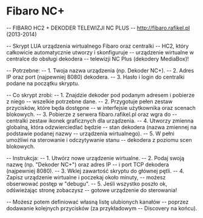 Fibaro NC+
==========

-- FIBARO HC2 + DEKODER TELEWIZJI NC PLUS
-- http://fibaro.rafikel.pl (2013-2014)

-- Skrypt LUA urządzenia wirtualnego Fibaro oraz centralki 
-- HC2, który całkowicie automatycznie utworzy i skonfiguruje 
-- urządzenie wirtualne w centralce do obsługi dekodera 
-- telewizji NC Plus (dekodery MediaBox)!

-- Potrzebne: 
-- 1. Twoja nazwa urządzenia (np. Dekoder NC+). 
-- 2. Adres IP oraz port (najpewniej 8080) dekodera. 
-- 3. Hasło i login do centralki podane na początku skryptu. 

-- Co skrypt zrobi: 
-- 1. Znajdzie dekoder pod podanym adresem i pobierze z niego 
--    wszelkie potrzebne dane.
-- 2. Przygotuje pełen zestaw przycisków, które będa dostępne
--    w interfejsie użytkownika oraz scenach blokowych.
-- 3. Pobierze z serwera fibaro.rafikel.pl oraz wgra do 
--    centralki zestaw ikonek graficznych dla urządzenia.
-- 4. Utworzy zmienna globalną, która odzwierciedlać będzie 
--    stan dekodera (nazwa zmiennej na podstawie podanej nazwy 
--    urządzenia wirtualnego).
-- 5. W pełni umożliwi na sterowanie i odczytywanie stanu 
--    dekodera z poziomu scen blokowych. 

-- Instrukcja: 
-- 1. Utwórz nowe urządzenie wirtualne. 
-- 2. Podaj swoją nazwę (np. "Dekoder NC+") oraz adres IP 
--    i port TCP dekodera (najpewniej 8080).
-- 3. Wklej zawartość skryptu do głównej pętli.
-- 4. Zapisz urządzenie wirtualne i poczekaj około minuty, 
--    możesz obserwować postęp w "debugu".
-- 5. Jeśli wszystko poszło ok, odświeżając stronę zobaczysz 
--    gotowe urządzenie do sterowania!

-- Możesz potem definiować własną listę ulubionych kanałów 
-- poprzez dodawanie kolejnych przycisków (za przykładowym
-- Discovery na końcu).

